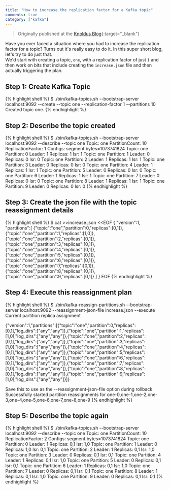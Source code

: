 ```yaml
---  
title: "How to increase the replication factor for a Kafka topic"
comments: true
category: ["kafka"]
---  
```


> Originally published at the [Knoldus Blog](https://blog.knoldus.com/devops-shorts-how-to-increase-the-replication-factor-for-a-kafka-topic/){:target="_blank"}
  
Have you ever faced a situation where you had to increase the replication factor for a topic? Turns out it's really easy to do it.
In this super short blog, let's try to do just that. <br />
We'd start with creating a topic, `one`, with a replication factor of just `1` and then work on bits that include creating the `increase.json` file and then actually triggering the plan.

## Step 1: Create Kafka Topic
{% highlight shell %}
$ ./bin/kafka-topics.sh --bootstrap-server localhost:9092 --create --topic one --replication-factor 1 --partitions 10
Created topic one.
{% endhighlight %}  

## Step 2: Describe the topic created
{% highlight shell %}
$ ./bin/kafka-topics.sh --bootstrap-server localhost:9092 --describe --topic one
Topic: one	PartitionCount: 10	ReplicationFactor: 1	Configs: segment.bytes=1073741824
	Topic: one	Partition: 0	Leader: 1	Replicas: 1	Isr: 1
	Topic: one	Partition: 1	Leader: 0	Replicas: 0	Isr: 0
	Topic: one	Partition: 2	Leader: 1	Replicas: 1	Isr: 1
	Topic: one	Partition: 3	Leader: 0	Replicas: 0	Isr: 0
	Topic: one	Partition: 4	Leader: 1	Replicas: 1	Isr: 1
	Topic: one	Partition: 5	Leader: 0	Replicas: 0	Isr: 0
	Topic: one	Partition: 6	Leader: 1	Replicas: 1	Isr: 1
	Topic: one	Partition: 7	Leader: 0	Replicas: 0	Isr: 0
	Topic: one	Partition: 8	Leader: 1	Replicas: 1	Isr: 1
	Topic: one	Partition: 9	Leader: 0	Replicas: 0	Isr: 0
{% endhighlight %}  

## Step 3: Create the json file with the topic reassignment details
{% highlight shell %}
$ cat >>increase.json <<EOF
{
 "version":1,
 "partitions":[
      {"topic":"one","partition":0,"replicas":[0,1]},
      {"topic":"one","partition":1,"replicas":[1,0]},
      {"topic":"one","partition":2,"replicas":[0,1]},
      {"topic":"one","partition":3,"replicas":[0,1]},
      {"topic":"one","partition":4,"replicas":[0,1]},
      {"topic":"one","partition":5,"replicas":[0,1]},
      {"topic":"one","partition":6,"replicas":[0,1]},
      {"topic":"one","partition":7,"replicas":[0,1]},
      {"topic":"one","partition":8,"replicas":[0,1]},
      {"topic":"one","partition":9,"replicas":[0,1]}
 ]
}
EOF
{% endhighlight %}  

## Step 4: Execute this reassignment plan
{% highlight shell %}
$ ./bin/kafka-reassign-partitions.sh --bootstrap-server localhost:9092 --reassignment-json-file increase.json --execute
Current partition replica assignment

{"version":1,"partitions":[{"topic":"one","partition":0,"replicas":[0,1],"log_dirs":["any","any"]},{"topic":"one","partition":1,"replicas":[1,0],"log_dirs":["any","any"]},{"topic":"one","partition":2,"replicas":[0,1],"log_dirs":["any","any"]},{"topic":"one","partition":3,"replicas":[1,0],"log_dirs":["any","any"]},{"topic":"one","partition":4,"replicas":[0,1],"log_dirs":["any","any"]},{"topic":"one","partition":5,"replicas":[1,0],"log_dirs":["any","any"]},{"topic":"one","partition":6,"replicas":[0,1],"log_dirs":["any","any"]},{"topic":"one","partition":7,"replicas":[1,0],"log_dirs":["any","any"]},{"topic":"one","partition":8,"replicas":[0,1],"log_dirs":["any","any"]},{"topic":"one","partition":9,"replicas":[1,0],"log_dirs":["any","any"]}]}

Save this to use as the --reassignment-json-file option during rollback
Successfully started partition reassignments for one-0,one-1,one-2,one-3,one-4,one-5,one-6,one-7,one-8,one-9
{% endhighlight %}  

## Step 5: Describe the topic again
{% highlight shell %}
$ ./bin/kafka-topics.sh --bootstrap-server localhost:9092 --describe --topic one
Topic: one	PartitionCount: 10	ReplicationFactor: 2	Configs: segment.bytes=1073741824
	Topic: one	Partition: 0	Leader: 1	Replicas: 0,1	Isr: 1,0
	Topic: one	Partition: 1	Leader: 0	Replicas: 1,0	Isr: 0,1
	Topic: one	Partition: 2	Leader: 1	Replicas: 0,1	Isr: 1,0
	Topic: one	Partition: 3	Leader: 0	Replicas: 0,1	Isr: 0,1
	Topic: one	Partition: 4	Leader: 1	Replicas: 0,1	Isr: 1,0
	Topic: one	Partition: 5	Leader: 0	Replicas: 0,1	Isr: 0,1
	Topic: one	Partition: 6	Leader: 1	Replicas: 0,1	Isr: 1,0
	Topic: one	Partition: 7	Leader: 0	Replicas: 0,1	Isr: 0,1
	Topic: one	Partition: 8	Leader: 1	Replicas: 0,1	Isr: 1,0
	Topic: one	Partition: 9	Leader: 0	Replicas: 0,1	Isr: 0,1
{% endhighlight %}  
